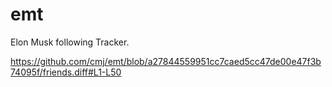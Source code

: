 # emt
Elon Musk following Tracker.

https://github.com/cmj/emt/blob/a27844559951cc7caed5cc47de00e47f3b74095f/friends.diff#L1-L50
